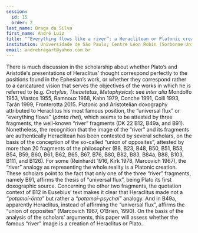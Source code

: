 ```yaml
---
session:
  id: 15
  order: 2
last_name: Braga da Silva
first_name: André Luiz
title: "“Everything flows like a river”: a Heraclitean or Platonic creation?"
institution: Universidade de São Paulo; Centre Léon Robin (Sorbonne Université)
email: andrebragart@yahoo.com.br
---
```

There is much discussion in the scholarship about whether Plato’s and Aristotle's presentations of Heraclitus’ thought correspond perfectly to the positions found in the Ephesian’s work, or whether they correspond rather to a caricatured vision that serves the objectives of the works in which he is referred to (e.g. *Cratylus*, *Theaetetus*, *Metaphysics*): see *inter alia* Mondolfo 1953, Vlastos 1955, Ramnoux 1968, Kahn 1979, Conche 1991, Colli 1993, Tarán 1999, Fronterotta 2015. Platonic and Aristotelian doxography attributed to Heraclitus his most famous position, the “universal flux” or “everything flows” (*pánta rhei*), which seems to be attested by three fragments, the well-known “river” fragments (DK 22 B12, B49a, and B91). Nonetheless, the recognition that the image of the “river” and its fragments are authentically Heraclitean has been contested by several scholars, on the basis of the conception of the so-called “union of opposites”, attested by more than 20 fragments of the philosopher (B8, B23, B48, B50, B51, B53, B54, B59, B60, B61, B62, B65, B67, B76, B80, B82, B83, B84a, B88, B103, B111, and B126). For some (Reinhardt 1916, Kirk 1978, Marcovich 1967), the “river” analogy as representing the whole reality is a Platonic creation. These scholars point to the fact that only one of the three “river” fragments, namely B91, affirms the thesis of “universal flux”, being Plato its first doxographic source. Concerning the other two fragments, the quotation context of B12 in Eusebius’ text makes it clear that Heraclitus made not a *“potamoí-ónta”* but rather a *“potamoí-psychaí”* analogy. And in B49a, apparently Heraclitus, instead of affirming the “universal flux”, affirms the “union of opposites” (Marcovich 1967, O’Brien, 1990). On the basis of the analysis of the scholars' arguments, this paper will assess whether the famous “river” image is a creation of Heraclitus or Plato.
